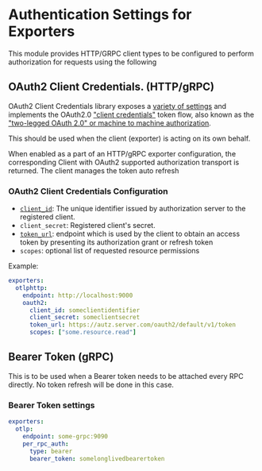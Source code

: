 # Authentication Settings for Exporters

This module provides HTTP/GRPC client types to be configured to perform authorization for requests using the following 

## OAuth2 Client Credentials. (HTTP/gRPC)

OAuth2 Client Credentials library exposes a [variety of settings](https://pkg.go.dev/golang.org/x/oauth2/clientcredentials)
and implements the OAuth2.0 ["client credentials"](https://tools.ietf.org/html/rfc6749#section-1.3.4)
token flow, also known as the ["two-legged OAuth 2.0" or machine to machine authorization](https://tools.ietf.org/html/rfc6749#section-4.4).

This should be used when the client (exporter) is acting on its own behalf.


When enabled as a part of an HTTP/gRPC exporter configuration, the corresponding Client with OAuth2 supported authorization transport is returned.
The client manages the token auto refresh

### OAuth2 Client Credentials Configuration

- [`client_id`](https://tools.ietf.org/html/rfc6749#section-2.2): The unique identifier issued by authorization server to the registered client.
- `client_secret`: Registered client's secret.
- [`token_url`](https://tools.ietf.org/html/rfc6749#section-3.2): endpoint which is used by the client to obtain an access token by
  presenting its authorization grant or refresh token
- `scopes`: optional list of requested resource permissions


Example:
```yaml
exporters:
  otlphttp:
    endpoint: http://localhost:9000
    oauth2:
      client_id: someclientidentifier
      client_secret: someclientsecret
      token_url: https://autz.server.com/oauth2/default/v1/token
      scopes: ["some.resource.read"]
```

## Bearer Token (gRPC)

This is to be used when a Bearer token needs to be attached every RPC directly. No token refresh will be 
done in this case. 

### Bearer Token settings 
```yaml
exporters:
  otlp:
    endpoint: some-grpc:9090
    per_rpc_auth:
      type: bearer
      bearer_token: somelonglivedbearertoken
```
